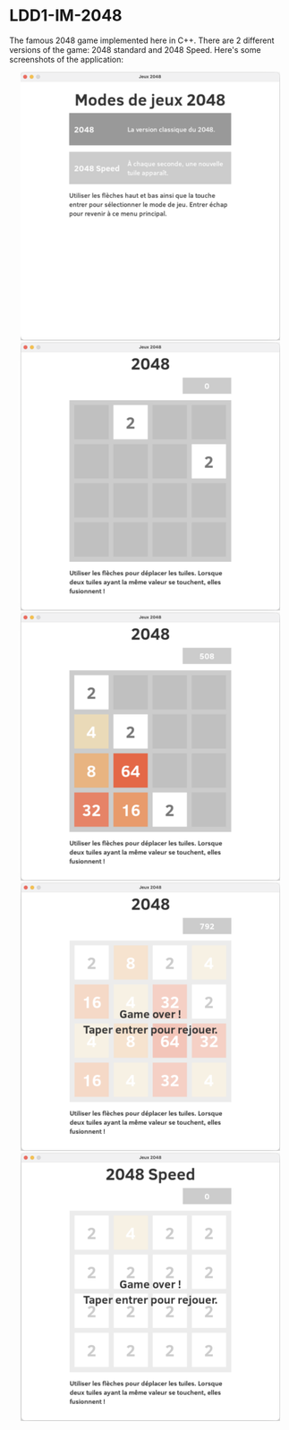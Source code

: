 # LDD1-IM-2048

The famous 2048 game implemented here in C++.
There are 2 different versions of the game: 2048 standard and 2048 Speed.
Here's some screenshots of the application:

<center>
    <img src="./screenshots/Screenshot%202025-10-24%20at%2017.53.59.png" alt="screenshot-1" height="480"/>
    <img src="./screenshots/Screenshot%202025-10-24%20at%2017.54.44.png" alt="screenshot-2" height="480"/>
    <img src="./screenshots/Screenshot%202025-10-24%20at%2017.55.50.png" alt="screenshot-3" height="480"/>
    <img src="./screenshots/Screenshot%202025-10-24%20at%2017.56.29.png" alt="screenshot-4" height="480"/>
    <img src="./screenshots/Screenshot%202025-10-24%20at%2017.57.13.png" alt="screenshot-5" height="480"/>
</center>